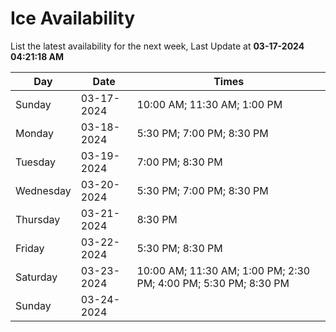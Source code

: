 # Ice Availability

List the latest availability for the next week, Last Update at **03-17-2024 04:21:18 AM**

| Day         | Date        | Times       |
| ----------- | ----------- | ----------- |
|Sunday|03-17-2024|10:00 AM; 11:30 AM; 1:00 PM|
|Monday|03-18-2024|5:30 PM; 7:00 PM; 8:30 PM|
|Tuesday|03-19-2024|7:00 PM; 8:30 PM|
|Wednesday|03-20-2024|5:30 PM; 7:00 PM; 8:30 PM|
|Thursday|03-21-2024|8:30 PM|
|Friday|03-22-2024|5:30 PM; 8:30 PM|
|Saturday|03-23-2024|10:00 AM; 11:30 AM; 1:00 PM; 2:30 PM; 4:00 PM; 5:30 PM; 8:30 PM|
|Sunday|03-24-2024||
